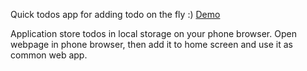 Quick todos app for adding todo on the fly :)
[Demo](https://markopredovic.github.io/quick-todos/)

Application store todos in local storage on your phone browser.
Open webpage in phone browser, then add it to home screen and use it as common web app.